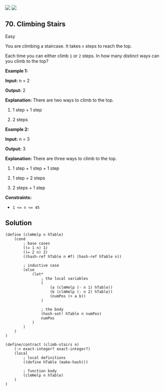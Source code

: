 [![](https://img.shields.io/github/stars/LeetCode-in-Racket/LeetCode-in-Racket?label=Stars&style=flat-square)](https://github.com/LeetCode-in-Racket/LeetCode-in-Racket)
[![](https://img.shields.io/github/forks/LeetCode-in-Racket/LeetCode-in-Racket?label=Fork%20me%20on%20GitHub%20&style=flat-square)](https://github.com/LeetCode-in-Racket/LeetCode-in-Racket/fork)

## 70\. Climbing Stairs

Easy

You are climbing a staircase. It takes `n` steps to reach the top.

Each time you can either climb `1` or `2` steps. In how many distinct ways can you climb to the top?

**Example 1:**

**Input:** n = 2

**Output:** 2

**Explanation:** There are two ways to climb to the top. 

1. 1 step + 1 step 

2. 2 steps

**Example 2:**

**Input:** n = 3

**Output:** 3

**Explanation:** There are three ways to climb to the top. 

1. 1 step + 1 step + 1 step 

2. 1 step + 2 steps 

3. 2 steps + 1 step

**Constraints:**

*   `1 <= n <= 45`

## Solution

```racket
(define (clmHelp n hTable)
	(cond
		; base cases
		((= 1 n) 1)
		((= 2 n) 2)
		((hash-ref hTable n #f) (hash-ref hTable n))

		; inductive case
		(else
			(let*
				; the local variables
				(
					(a (clmHelp (- n 1) hTable))
					(b (clmHelp (- n 2) hTable))
					(numPos (+ a b))
				)

				; the body
				(hash-set! hTable n numPos)
				numPos
			)
		)
	)
)

(define/contract (climb-stairs n)
	(-> exact-integer? exact-integer?)
	(local
		; local definitions
		((define hTable (make-hash)))

		; function body
		(clmHelp n hTable)
	)
)
```